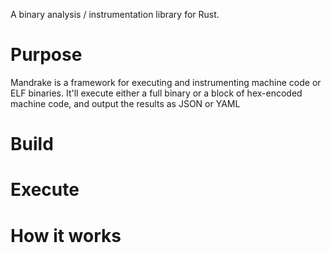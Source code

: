 A binary analysis / instrumentation library for Rust.

# Purpose

Mandrake is a framework for executing and instrumenting machine code or ELF
binaries. It'll execute either a full binary or a block of hex-encoded machine
code, and output the results as JSON or YAML

# Build

# Execute

# How it works
